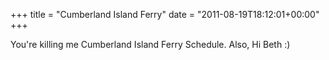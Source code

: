 +++
title = "Cumberland Island Ferry"
date = "2011-08-19T18:12:01+00:00"
+++

You're killing me Cumberland Island Ferry Schedule.  Also, Hi Beth :)
			